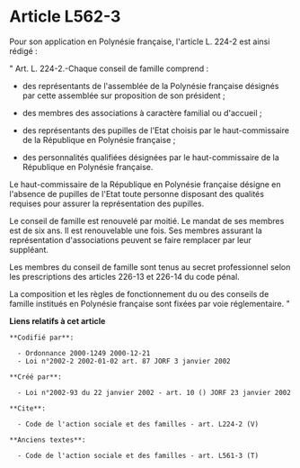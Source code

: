 # Article L562-3

Pour son application en Polynésie française, l'article L. 224-2 est ainsi rédigé : 

" Art. L. 224-2.-Chaque conseil de famille comprend :

- des représentants de l'assemblée de la Polynésie française désignés par cette assemblée sur proposition de son président ;

- des membres des associations à caractère familial ou d'accueil ;

- des représentants des pupilles de l'Etat choisis par le haut-commissaire de la République en Polynésie française ;

- des personnalités qualifiées désignées par le haut-commissaire de la République en Polynésie française. 

Le haut-commissaire de la République en Polynésie française désigne en l'absence de pupilles de l'Etat toute personne
disposant des qualités requises pour assurer la représentation des pupilles. 

Le conseil de famille est renouvelé par moitié. Le mandat de ses membres est de six ans. Il est renouvelable une fois. Ses
membres assurant la représentation d'associations peuvent se faire remplacer par leur suppléant. 

Les membres du conseil de famille sont tenus au secret professionnel selon les prescriptions des articles 226-13 et 226-14 du
code pénal. 

La composition et les règles de fonctionnement du ou des conseils de famille institués en Polynésie française sont fixées par
voie réglementaire. "

**Liens relatifs à cet article**

	**Codifié par**:

	  - Ordonnance 2000-1249 2000-12-21
	  - Loi n°2002-2 2002-01-02 art. 87 JORF 3 janvier 2002

	**Créé par**:

	  - Loi n°2002-93 du 22 janvier 2002 - art. 10 () JORF 23 janvier 2002

	**Cite**:

	  - Code de l'action sociale et des familles - art. L224-2 (V)

	**Anciens textes**:

	  - Code de l'action sociale et des familles - art. L561-3 (T)
